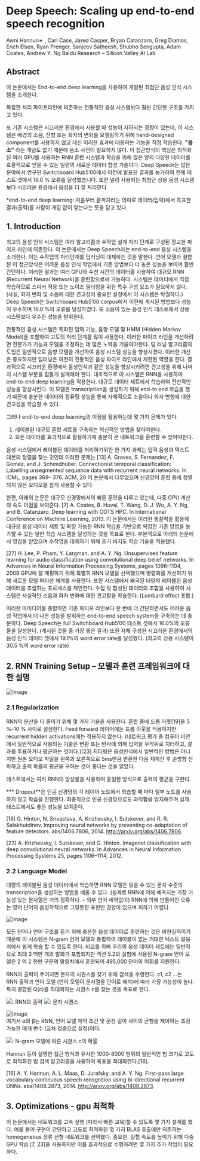 # Deep Speech: Scaling up end-to-end speech recognition

Awni Hannun∗ , Carl Case, Jared Casper, Bryan Catanzaro, Greg Diamos, Erich Elsen, Ryan Prenger, Sanjeev Satheesh, Shubho Sengupta, Adam Coates, Andrew Y. Ng 
Baidu Research – Silicon Valley AI Lab


## Abstract

이 논문에서는 End-to-end deep learning을 사용하여 개발된 최첨단 음성 인식 시스템을 소개한다.

복잡한 처리 파이프라인에 의존하는 전통적인 음성 시스템보다 훨씬 간단한 구조를 가지고 있다.

또 기존 시스템은 시끄러운 환경에서 사용할 때 성능이 저하되는 경향이 있는데, 이 시스템은 배경의 소음, 잔향 또는 화자의 변화를 모델링하기 위해 hand-designed component를 사용하지 않고 대신 이러한 효과에 대응하는 기능을 직접 학습한다. **"음소"** 라는 개념도 없기 때문에 음소 사전이 필요하지 않다. 이 접근방식의 핵심은 최적화된 여러 GPU를 사용하는 RNN 훈련 시스템과 학습을 위해 많은 양의 다양한 데이터를 효율적으로 얻을 수 있는 일련의 새로운 데이터 합성 기술이다. Deep Speech는 많은 분야에서 연구된 Switchboard Hub5’00에서 이전에 발표된 결과를 능가하여 전체 테스트 셋에서 16.0 % 오류를 달성했습니다. 또한 널리 사용되는 최첨단 상용 음성 시스템보다 시끄러운 환경에서 음성을 더 잘 처리한다.

*end-to-end deep learning: 처음부터 끝까지라는 의미로 데이터(입력)에서 목표한 결과(출력)를 사람이 개입 없이 얻는다는 뜻을 담고 있다.

## 1. Introduction
최고의 음성 인식 시스템은 여러 알고리즘과 수작업 설계 처리 단계로 구성된 정교한 파이프 라인에 의존한다. 이 논문에서는 Deep Speech라는 end-to-end 음성 시스템을 소개한다. 이는 수작업의 처리단계를 딥러닝이 대체하는 것을 말한다. 언어 모델과 결합된 이 접근방식은 어려운 음성 인식 작업에서 기존 방법보다 더 놓은 성능을 보이며 훨씬 간단하다. 이러한 결과는 여러 GPU와 수천 시간의 데이터를 사용하여 대규모 RNN (Recurrent Neural Network)을 훈련함으로써 가능하다. 시스템은 데이터에서 직접 학습하므로 스피커 적응 또는 노이즈 필터링을 위한 특수 구성 요소가 필요하지 않다. (사실, 화자 변화 및 소음에 대한 견고성이 중요한 설정에서 이 시스템은 탁월하다.) Deep Speech는 Switchboard Hub5’00 corpus에서 이전에 게시된 방법보다 성능이 우수하며 16.0 %의 오류를 달성하였다. 또 소음이 있는 음성 인식 테스트에서 상용 시스템보다 우수한 성능을 발휘한다.


전통적인 음성 시스템은 특화된 입력 기능, 음향 모델 및 HMM (Hidden Markov Model)을 포함하여 고도의 처리 단계를 많이 사용한다. 이러한 파이프 라인을 개선하려면 전문가가 기능과 모델을 조정하는 데 많은 노력을 기울여야한다. 딥 러닝 알고리즘의 도입은 일반적으로 음향 모델을 개선하여 음성 시스템 성능을 향상시켰다. 이러한 개선은 중요하지만 딥러닝은 여전히 전통적인 음성 파이프 라인에서 제한된 역할을 한다. 결과적으로 시끄러운 환경에서 음성인식과 같은 성능을 향상시키려면 견고성을 위해 나머지 시스템 부분을 힘들게 설계해야 한다. 대조적으로 이 시스템은 RNN을 사용하여 end-to-end deep learning을 적용한다. 대규모 데이터 세트에서 학습하여 전반적인 성능을 향상시킨다. 이 모델은 transcription을 생성하기 위해 end-to end 학습을 했기 때문에 충분한 데이터와 컴퓨팅 성능을 통해 자체적으로 소음이나 화자 변형에 대한 견고성을 학습할 수 있다.

 

그러나 end-to-end deep learning의 이점을 활용하는데 몇 가지 문제가 있다.

1) 레이블된 대규모 훈련 세트를 구축하는 혁신적인 방법을 찾아야한다.
2) 모든 데이터를 효과적으로 활용하기에 충분히 큰 네트워크를 훈련할 수 있어야한다.

음성 시스템에서 레이블된 데이터를 처리하기위한 한 가지 과제는 입력 음성과 텍스트 대본의 정렬을 찾는 것인데 이러한 문제는 
[13] A. Graves, S. Fernandez, F. Gomez, and J. Schmidhuber. Connectionist temporal classification: ´ Labelling unsegmented sequence data with recurrent neural networks. In ICML, pages 369– 376. ACM, 20 
이 논문에서 다루었으며 신경망이 훈련 중에 정렬되지 않은 오디오를 쉽게 사용할 수 있다.

한편, 아래의 논문은 대규모 신경망에서의 빠른 훈련을 다루고 있는데, 다중 GPU 계산의 속도 이점을 보여준다.
[7] A. Coates, B. Huval, T. Wang, D. J. Wu, A. Y. Ng, and B. Catanzaro. Deep learning with COTS HPC. In International Conference on Machine Learning, 2013.
이 논문에서는 이러한 통찰력을 활용해 대규모 음성 데이터 세트 및 확장 가능한 RNN 학습을 기반으로 복잡한 기존 방법을 능가할 수 있는 일반 학습 시스템을 달성하는 것을 목표로 한다. 부분적으로 아래의 논문에서 영감을 받았으며 수작업을 대체하기 위해 초기 비지도 학습 기술을 적용했다.

[27] H. Lee, P. Pham, Y. Largman, and A. Y. Ng. Unsupervised feature learning for audio classification using convolutional deep belief networks. In Advances in Neural Information Processing Systems, pages 1096–1104, 2009
GPU에 잘 매핑하기 위해 특별히 RNN 모델을 선택했으며 병렬화를 개선하기 위해 새로운 모델 파티션 체계를 사용한다. 또한 시스템에서 왜곡된 대량의 레이블된 음성 데이터를 조립하는 프로세스를 제안한다. 수집 및 합성된 데이터의 조합을 사용하여 시스템은 사실적인 소음과 화자 변화에 대한 견고함을 학습한다. (Lombard effect 포함.) 

이러한 아이디어를 종합하면 기존 파이프 라인보다 한 번에 더 간단하면서도 어려운 음성 작업에서 더 나은 성능을 발휘하는 end-to-end speech system을 구축하는 데 충분하다. Deep Speech는 full Switchboard Hub5’00 테스트 셋에서 16.0%의 오류율을 달성한다. (게시된 것들 중 가장 좋은 결과) 또한 자체 구성한 시끄러운 환경에서의 음성 인식 데이터 셋에서 19.1%의 word error rate를 달성했다. (최고의 상용 시스템이 30.5 %의 word error rate)


## 2. RNN Training Setup – 모델과 훈련 프레임워크에 대한 설명
![image](https://user-images.githubusercontent.com/53163222/108289963-c0ffea00-71d2-11eb-81c9-5bd531e951cb.png)

### 2.1 Regularization

RNN의 분산을 더 줄이기 위해 몇 가지 기술을 사용한다. 훈련 중에 드롭 아웃[19]을 5 %-10 % 사이로 설정한다. Feed forward 레이어에는 드롭 아웃을 적용하지만 recurrent hidden activations에는 적용하지 않는다. (네트워크 평가 중 컴퓨터 비전에서 일반적으로 사용되는 기술은 변환 또는 반사에 의해 입력을 무작위로 지터하고, 결과를 투표하거나 평균하는 것이다.)[23] 지터링은 음성인식에서 일반적인 방법은 아니지만 원본 오디오 파일을 왼쪽과 오른쪽으로 5ms만큼 변환한 다음 재계산 후 순방향 전파하고 출력 확률의 평균을 구하는 것이 좋다는 것을 알았다.

테스트에서는 여러 RNN의 앙상블을 사용하여 동일한 방식으로 출력의 평균을 구한다.

*** Dropout**은 인공 신경망의 각 레이어 노드에서 학습할 때 마다 일부 노드를 사용하지 않고 학습을 진행한다. 최종적으로 인공 신경망으로도 과적합을 방지해주며 실제 테스트에서도 좋은 성능을 보여준다.

[19] G. Hinton, N. Srivastava, A. Krizhevsky, I. Sutskever, and R. R. Salakhutdinov. Improving neural networks by preventing co-adaptation of feature detectors. abs/1406.7806, 2014. http://arxiv.org/abs/1406.7806.

[23] A. Krizhevsky, I. Sutskever, and G. Hinton. Imagenet classification with deep convolutional neural networks. In Advances in Neural Information Processing Systems 25, pages 1106–1114, 2012.

### 2.2 Language Model

대량의 레이블된 음성 데이터에서 학습하면 RNN 모델은 읽을 수 있는 문자 수준의 transcription을 생성하는 방법을 배울 수 있다. (실제로 RNN에 의해 예측되는 가장 가능성 있는 문자열은 거의 정확하다. – 외부 언어 제약없이) RNN에 의해 만들어진 오류는 영어 단어의 음성학적으로 그럴듯한 표현인 경향이 있으며 피하기 어렵다.

![image](https://user-images.githubusercontent.com/53163222/108289967-c4937100-71d2-11eb-8403-5c62dafd8bb3.png)

모든 단어나 언어 구조를 듣기 위해 충분한 음성 데이터로 훈련하는 것은 비현실적이기 때문에 이 시스템은 N-gram 언어 모델과 통합하여 레이블이 없는 거대한 텍스트 말뭉치에서 쉽게 학습 할 수 있도록 한다. 비교를 위해 우리의 음성 데이터 세트에는 일반적으로 최대 3 백만 개의 발화가 포함되지만 섹션 5.2의 실험에 사용된 N-gram 언어 모델은 2 억 2 천만 구문의 말뭉치에서 훈련되어 495,000 단어의 어휘를 지원한다.

RNN의 출력이 주어지면 문자의 시퀀스를 찾기 위해 검색을 수행한다. c1, c2 …는 RNN 출력과 언어 모델 (언어 모델이 문자열을 단어로 해석)에 따라 가장 가능성이 높다. 특히 결합된 Q(c)를 최대화하는 시퀀스 c를 찾는 것을 목표로 한다. 

<img src="https://user-images.githubusercontent.com/53163222/108290171-2e137f80-71d3-11eb-8070-b1b3bbf37db4.png">: RNN의 출력
<img src="https://user-images.githubusercontent.com/53163222/108290175-3075d980-71d3-11eb-93d8-8b87e9940e23.png">: 문자 시퀀스

![image](https://user-images.githubusercontent.com/53163222/108290178-3370ca00-71d3-11eb-8fd0-0b63dfeb921f.png)<br>
여기서 α와 β는 RNN, 언어 모델 제약 조건 및 문장 길이 사이의 균형을 제어하는 조정 가능한 매개 변수 (교차 검증으로 설정)이다.

<img src="(https://user-images.githubusercontent.com/53163222/108290182-35d32400-71d3-11eb-8828-bc2266ebe9b5.png">:  N-gram 모델에 따른 시퀀스 c의 확률

Hannun 등이 설명한 접근 방식과 유사한 1000-8000 범위의 일반적인 빔 크기로 고도로 최적화된 빔 검색 알고리즘을 사용하여 목표를 최대화한다.[16].

[16] A. Y. Hannun, A. L. Maas, D. Jurafsky, and A. Y. Ng. First-pass large vocabulary continuous speech recognition using bi-directional recurrent DNNs. abs/1408.2873, 2014. http://arxiv.org/abs/1408.2873.

 

## 3. Optimizations - gpu 최적화

이 논문에서는 네트워크를 고속 실행 (따라서 빠른 교육)할 수 있도록 몇 가지 설계를 했다. 예를 들어 구현이 간단하고 고도로 최적화된 몇 가지 BLAS 호출에만 의존하는 homogeneous 정류 선형 네트워크를 선택했다. 중요한. 실험 속도를 높이기 위해 다중 GPU 학습 [7, 23]을 사용하지만 이를 효과적으로 수행하려면 몇 가지 추가 작업이 필요하다.
<img src="">

<img src="">
